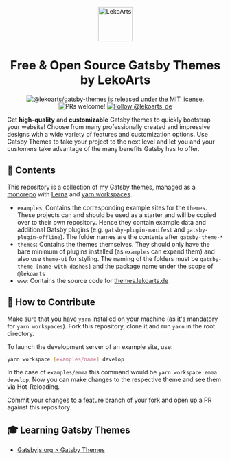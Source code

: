 <p align="center">
  <a href="https://www.lekoarts.de/en">
    <img alt="LekoArts" src="https://img.lekoarts.de/gatsby/lekoarts-monogram.png" width="80" />
  </a>
</p>
<h1 align="center">
  Free & Open Source Gatsby Themes by LekoArts
</h1>

<p align="center">
  <a href="https://github.com/LekoArts/gatsby-themes/blob/master/LICENSE">
    <img src="https://img.shields.io/badge/license-MIT-blue.svg" alt="@lekoarts/gatsby-themes is released under the MIT license." />
  </a>
  <img src="https://img.shields.io/badge/PRs-welcome-brightgreen.svg" alt="PRs welcome!" />
  <a href="https://twitter.com/intent/follow?screen_name=lekoarts_de">
    <img src="https://img.shields.io/twitter/follow/lekoarts_de.svg?label=Follow%20@lekoarts_de" alt="Follow @lekoarts_de" />
  </a>
</p>

Get **high-quality** and **customizable** Gatsby themes to quickly bootstrap your website! Choose from many professionally created and impressive designs with a wide variety of features and customization options. Use Gatsby Themes to take your project to the next level and let you and your customers take advantage of the many benefits Gatsby has to offer.

## 💼 Contents

This repository is a collection of my Gatsby themes, managed as a [monorepo](https://trunkbaseddevelopment.com/monorepos/) with [Lerna](https://github.com/lerna/lerna) and [yarn workspaces](https://yarnpkg.com/lang/en/docs/workspaces/).

- `examples`: Contains the corresponding example sites for the `themes`. These projects can and should be used as a starter and will be copied over to their own repository. Hence they contain example data and additional Gatsby plugins (e.g. `gatsby-plugin-manifest` and `gatsby-plugin-offline`). The folder names are the contents after `gatsby-theme-*`
- `themes`: Contains the themes themselves. They should only have the bare minimum of plugins installed (as `examples` can expand them) and also use `theme-ui` for styling. The naming of the folders must be `gatsby-theme-[name-with-dashes]` and the package name under the scope of `@lekoarts`
- `www`: Contains the source code for [themes.lekoarts.de](http://themes.lekoarts.de)

## 🤝 How to Contribute

Make sure that you have `yarn` installed on your machine (as it's mandatory for `yarn workspaces`). Fork this repository, clone it and run `yarn` in the root directory.

To launch the development server of an example site, use:

```sh
yarn workspace [examples/name] develop
```

In the case of `examples/emma` this command would be `yarn workspace emma develop`. Now you can make changes to the respective theme and see them via Hot-Reloading.

Commit your changes to a feature branch of your fork and open up a PR against this repository.

## 🎓 Learning Gatsby Themes

- [Gatsbyjs.org > Gatsby Themes](https://www.gatsbyjs.org/docs/themes/)